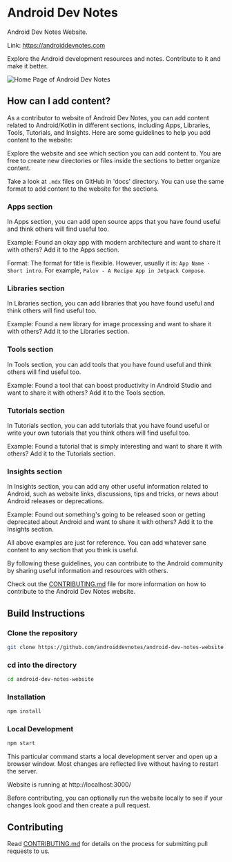 # Android Dev Notes

Android Dev Notes Website.

Link: https://androiddevnotes.com

Explore the Android development resources and notes. Contribute to it and make it better.

![Home Page of Android Dev Notes](https://storage.androiddevnotes.com/api/raw/?path=/assets/3/4x1.png)

## How can I add content?

As a contributor to website of Android Dev Notes, you can add content related to Android/Kotlin in different sections, including Apps, Libraries, Tools, Tutorials, and Insights. Here are some guidelines to help you add content to the website:

Explore the website and see which section you can add content to. You are free to create new directories or files inside the sections to better organize content.

Take a look at `.mdx` files on GitHub in 'docs' directory. You can use the same format to add content to the website for the sections.

### Apps section

In Apps section, you can add open source apps that you have found useful and think others will find useful too.

Example: Found an okay app with modern architecture and want to share it with others? Add it to the Apps section.

Format: The format for title is flexible. However, usually it is: `App Name - Short intro`. For example, `Palov - A Recipe App in Jetpack Compose`.

### Libraries section

In Libraries section, you can add libraries that you have found useful and think others will find useful too.

Example: Found a new library for image processing and want to share it with others? Add it to the Libraries section.

### Tools section

In Tools section, you can add tools that you have found useful and think others will find useful too.

Example: Found a tool that can boost productivity in Android Studio and want to share it with others? Add it to the Tools section.

### Tutorials section

In Tutorials section, you can add tutorials that you have found useful or write your own tutorials that you think others will find useful too.

Example: Found a tutorial that is simply interesting and want to share it with others? Add it to the Tutorials section.

### Insights section

In Insights section, you can add any other useful information related to Android, such as website links, discussions, tips and tricks, or news about Android releases or deprecations.

Example: Found out something's going to be released soon or getting deprecated about Android and want to share it with others? Add it to the Insights section.

All above examples are just for reference. You can add whatever sane content to any section that you think is useful.

By following these guidelines, you can contribute to the Android community by sharing useful information and resources with others.

Check out the [CONTRIBUTING.md](CONTRIBUTING.md) file for more information on how to contribute to the Android Dev Notes website.

## Build Instructions

### Clone the repository

```bash
git clone https://github.com/androiddevnotes/android-dev-notes-website.git
```

### cd into the directory

```bash
cd android-dev-notes-website
```

### Installation

```bash
npm install
```

### Local Development

```bash
npm start
```

This particular command starts a local development server and open up a browser window. Most changes are reflected live without having to restart the server.

Website is running at http://localhost:3000/

Before contributing, you can optionally run the website locally to see if your changes look good and then create a pull request.

## Contributing

Read [CONTRIBUTING.md](CONTRIBUTING.md) for details on the process for submitting pull requests to us.
